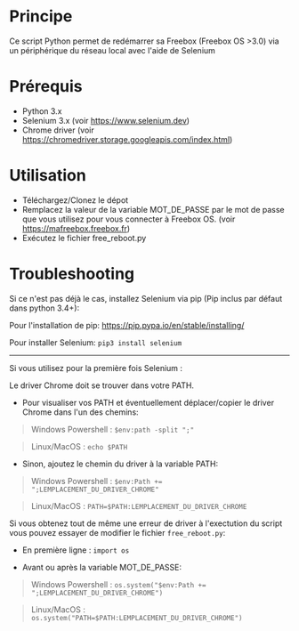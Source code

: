 # Principe

Ce script Python permet de redémarrer sa Freebox (Freebox OS >3.0) via un périphérique du réseau local avec l'aide de Selenium

# Prérequis

- Python 3.x
- Selenium 3.x (voir https://www.selenium.dev)
- Chrome driver (voir https://chromedriver.storage.googleapis.com/index.html) 

# Utilisation

- Téléchargez/Clonez le dépot
- Remplacez la valeur de la variable MOT_DE_PASSE par le mot de passe que vous utilisez pour vous connecter à Freebox OS.
  (voir https://mafreebox.freebox.fr)
- Exécutez le fichier free_reboot.py
  
# Troubleshooting 
Si ce n'est pas déjà le cas, installez Selenium via pip (Pip inclus par défaut dans python 3.4+):

Pour l'installation de pip: https://pip.pypa.io/en/stable/installing/

Pour installer Selenium: ```pip3 install selenium```

---

Si vous utilisez pour la première fois Selenium : 

Le driver Chrome doit se trouver dans votre PATH.

- Pour visualiser vos PATH et éventuellement déplacer/copier le driver Chrome dans l'un des chemins:

 >Windows Powershell :
```$env:path -split ";"```

>Linux/MacOS :
```echo $PATH```

- Sinon, ajoutez le chemin du driver à la variable PATH:

> Windows Powershell :
```$env:Path += ";LEMPLACEMENT_DU_DRIVER_CHROME"```  

> Linux/MacOS :
```PATH=$PATH:LEMPLACEMENT_DU_DRIVER_CHROME```



Si vous obtenez tout de même une erreur de driver à l'exectution du script vous pouvez essayer de modifier le fichier ```free_reboot.py```:

- En première ligne :
```import os```  

- Avant ou après la variable MOT_DE_PASSE:

> Windows Powershell :
```os.system("$env:Path += ";LEMPLACEMENT_DU_DRIVER_CHROME")```  

> Linux/MacOS :
```os.system("PATH=$PATH:LEMPLACEMENT_DU_DRIVER_CHROME")```
